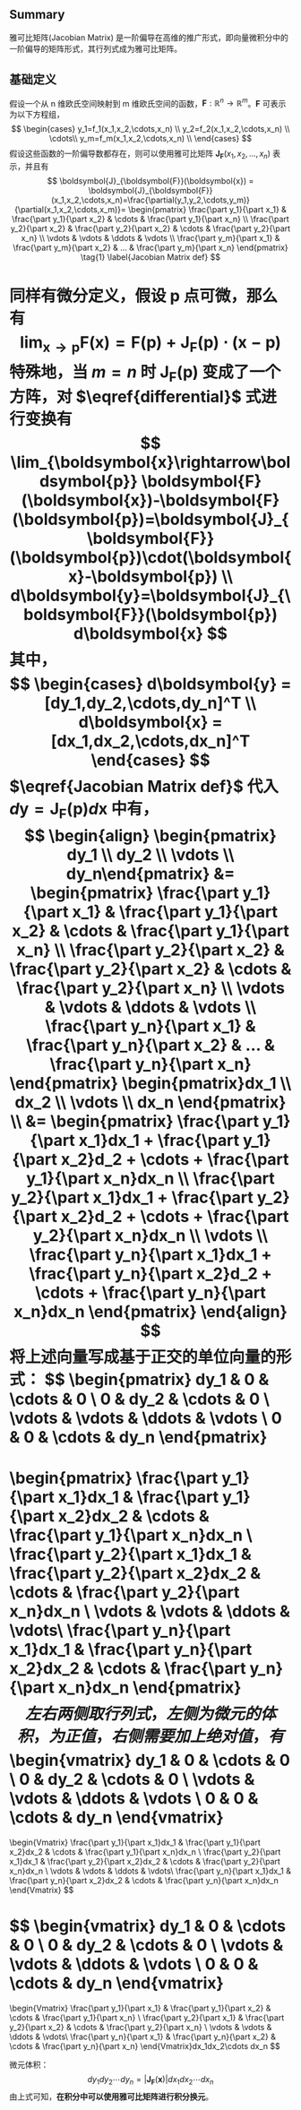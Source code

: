 ## Summary

雅可比矩阵(Jacobian Matrix) 是一阶偏导在高维的推广形式，即向量微积分中的一阶偏导的矩阵形式，其行列式成为雅可比矩阵。

## 基础定义

假设一个从 n 维欧氏空间映射到 m 维欧氏空间的函数，$\boldsymbol{F}:\mathbb{R}^n\rightarrow\mathbb{R}^m$。$\boldsymbol{F}$ 可表示为以下方程组，
$$
\begin{cases}
y_1=f_1(x_1,x_2,\cdots,x_n) \\
y_2=f_2(x_1,x_2,\cdots,x_n) \\
\cdots\\
y_m=f_m(x_1,x_2,\cdots,x_n) \\
\end{cases}
$$
假设这些函数的一阶偏导数都存在，则可以使用雅可比矩阵 $\boldsymbol{J}_{\boldsymbol{F}}(x_1,x_2,...,x_n)$ 表示，并且有
$$
\boldsymbol{J}_{\boldsymbol{F}}(\boldsymbol{x}) = \boldsymbol{J}_{\boldsymbol{F}}(x_1,x_2,\cdots,x_n)=\frac{\partial(y_1,y_2,\cdots,y_m)}{\partial(x_1,x_2,\cdots,x_m)}=
\begin{pmatrix}
\frac{\part y_1}{\part x_1} & \frac{\part y_1}{\part x_2} & \cdots & \frac{\part y_1}{\part x_n} \\
\frac{\part y_2}{\part x_2} & \frac{\part y_2}{\part x_2} & \cdots & \frac{\part y_2}{\part x_n} \\
\vdots & \vdots & \ddots & \vdots \\
\frac{\part y_m}{\part x_1} & \frac{\part y_m}{\part x_2} & ... & \frac{\part y_m}{\part x_n}
\end{pmatrix}
\tag{1} \label{Jacobian Matrix def}
$$

同样有微分定义，假设 $\boldsymbol{p}$ 点可微，那么有
$$
\lim_{\boldsymbol{x}\rightarrow\boldsymbol{p}} \boldsymbol{F}(\boldsymbol{x})=\boldsymbol{F}(\boldsymbol{p})+\boldsymbol{J}_{\boldsymbol{F}}(\boldsymbol{p})\cdot(\boldsymbol{x}-\boldsymbol{p}) \tag{2} \label{differential}
$$
特殊地，当 $m=n$ 时 $\boldsymbol{J}_{\boldsymbol{F}}(\boldsymbol{p})$ 变成了一个方阵，对 $\eqref{differential}$ 式进行变换有
$$
\lim_{\boldsymbol{x}\rightarrow\boldsymbol{p}} \boldsymbol{F}(\boldsymbol{x})-\boldsymbol{F}(\boldsymbol{p})=\boldsymbol{J}_{\boldsymbol{F}}(\boldsymbol{p})\cdot(\boldsymbol{x}-\boldsymbol{p}) \\
d\boldsymbol{y}=\boldsymbol{J}_{\boldsymbol{F}}(\boldsymbol{p}) d\boldsymbol{x}
$$
其中，
$$
\begin{cases}
d\boldsymbol{y} = [dy_1,dy_2,\cdots,dy_n]^T \\
d\boldsymbol{x} = [dx_1,dx_2,\cdots,dx_n]^T
\end{cases}
$$
$\eqref{Jacobian Matrix def}$ 代入  $d\boldsymbol{y} = \boldsymbol{J}_{\boldsymbol{F}}(\boldsymbol{p}) d\boldsymbol{x}$ 中有，
$$
\begin{align}
\begin{pmatrix} dy_1 \\ dy_2 \\ \vdots \\ dy_n\end{pmatrix} &= 
\begin{pmatrix}
\frac{\part y_1}{\part x_1} & \frac{\part y_1}{\part x_2} & \cdots & \frac{\part y_1}{\part x_n} \\
\frac{\part y_2}{\part x_2} & \frac{\part y_2}{\part x_2} & \cdots & \frac{\part y_2}{\part x_n} \\
\vdots & \vdots & \ddots & \vdots \\
\frac{\part y_n}{\part x_1} & \frac{\part y_n}{\part x_2} & ... & \frac{\part y_n}{\part x_n}
\end{pmatrix}
\begin{pmatrix}dx_1 \\ dx_2 \\ \vdots \\ dx_n \end{pmatrix} \\
&=
\begin{pmatrix}
\frac{\part y_1}{\part x_1}dx_1 + \frac{\part y_1}{\part x_2}d_2 + \cdots + \frac{\part y_1}{\part x_n}dx_n \\
\frac{\part y_2}{\part x_1}dx_1 + \frac{\part y_2}{\part x_2}d_2 + \cdots + \frac{\part y_2}{\part x_n}dx_n \\
\vdots \\
\frac{\part y_n}{\part x_1}dx_1 + \frac{\part y_n}{\part x_2}d_2 + \cdots + \frac{\part y_n}{\part x_n}dx_n
\end{pmatrix}
\end{align}
$$
将上述向量写成基于正交的单位向量的形式：
$$
\begin{pmatrix}
dy_1 & 0 & \cdots & 0 \\
0 & dy_2 & \cdots & 0 \\
\vdots & \vdots & \ddots & \vdots \\
0 & 0 & \cdots & dy_n
\end{pmatrix}
=
\begin{pmatrix}
\frac{\part y_1}{\part x_1}dx_1 & \frac{\part y_1}{\part x_2}dx_2 & \cdots & \frac{\part y_1}{\part x_n}dx_n \\
\frac{\part y_2}{\part x_1}dx_1 & \frac{\part y_2}{\part x_2}dx_2 & \cdots & \frac{\part y_2}{\part x_n}dx_n \\
\vdots & \vdots & \ddots & \vdots\\
\frac{\part y_n}{\part x_1}dx_1 & \frac{\part y_n}{\part x_2}dx_2 & \cdots & \frac{\part y_n}{\part x_n}dx_n
\end{pmatrix}
$$
左右两侧取行列式，左侧为微元的体积，为正值，右侧需要加上绝对值，有
$$
\begin{vmatrix}
dy_1 & 0 & \cdots & 0 \\
0 & dy_2 & \cdots & 0 \\
\vdots & \vdots & \ddots & \vdots \\
0 & 0 & \cdots & dy_n
\end{vmatrix}
=
\begin{Vmatrix}
\frac{\part y_1}{\part x_1}dx_1 & \frac{\part y_1}{\part x_2}dx_2 & \cdots & \frac{\part y_1}{\part x_n}dx_n \\
\frac{\part y_2}{\part x_1}dx_1 & \frac{\part y_2}{\part x_2}dx_2 & \cdots & \frac{\part y_2}{\part x_n}dx_n \\
\vdots & \vdots & \ddots & \vdots\\
\frac{\part y_n}{\part x_1}dx_1 & \frac{\part y_n}{\part x_2}dx_2 & \cdots & \frac{\part y_n}{\part x_n}dx_n
\end{Vmatrix}
$$

$$
\begin{vmatrix}
dy_1 & 0 & \cdots & 0 \\
0 & dy_2 & \cdots & 0 \\
\vdots & \vdots & \ddots & \vdots \\
0 & 0 & \cdots & dy_n
\end{vmatrix}
=
\begin{Vmatrix}
\frac{\part y_1}{\part x_1} & \frac{\part y_1}{\part x_2} & \cdots & \frac{\part y_1}{\part x_n} \\
\frac{\part y_2}{\part x_1} & \frac{\part y_2}{\part x_2} & \cdots & \frac{\part y_2}{\part x_n} \\
\vdots & \vdots & \ddots & \vdots\\
\frac{\part y_n}{\part x_1} & \frac{\part y_n}{\part x_2} & \cdots & \frac{\part y_n}{\part x_n}
\end{Vmatrix}dx_1dx_2\cdots dx_n
$$

微元体积：
$$
dy_1dy_2\cdots dy_n=|\boldsymbol{J}_{\boldsymbol{F}}(\boldsymbol{x})|dx_1dx_2\cdots dx_n
$$
由上式可知，**在积分中可以使用雅可比矩阵进行积分换元**。
